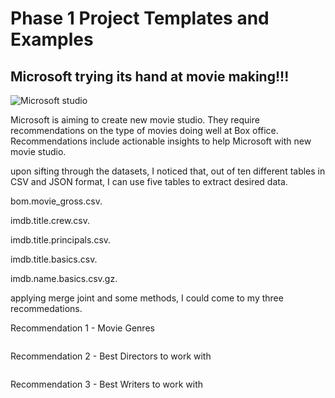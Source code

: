 # Phase 1 Project Templates and Examples

## Microsoft trying its hand at movie making!!!


![Microsoft studio](https://www.sevenevents.co.uk/wp-content/uploads/2018/01/iPad-Movie-Making-Header-Image.jpg)

Microsoft is aiming to create new movie studio. They require recommendations on the type of movies doing well at Box office. Recommendations include actionable insights to help Microsoft with new movie studio. 

upon sifting through the datasets, I noticed that, out of ten different tables in CSV and JSON format, I can use five tables to extract desired data. 

bom.movie_gross.csv.

imdb.title.crew.csv.

imdb.title.principals.csv.

imdb.title.basics.csv.

imdb.name.basics.csv.gz.


applying merge joint and some methods, I could come to my three recommedations. 


  Recommendation 1 - Movie Genres  

![]()

  Recommendation 2 - Best Directors to work with  

![]()

  Recommendation 3 - Best Writers to work with  
